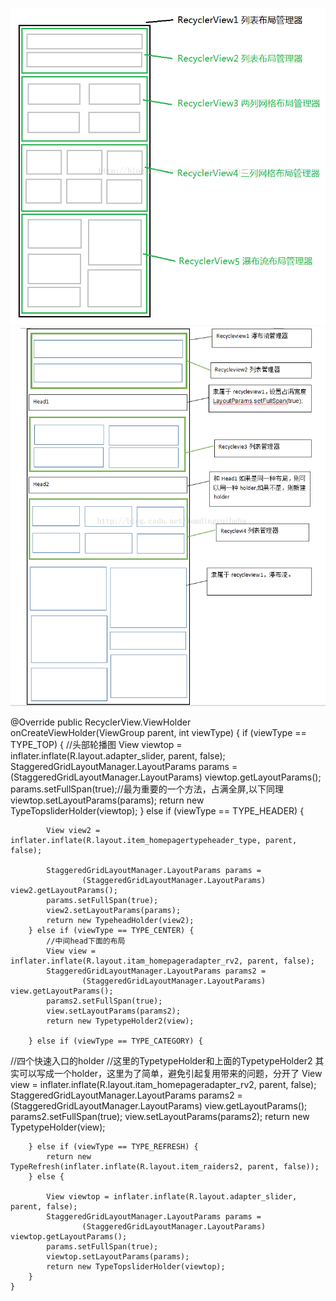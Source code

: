 ![image](https://github.com/ziranzhiqiu/HomeMultiTypeRecycleview/blob/master/MulityRecycleApp/src/main/res/mipmap-xxxhdpi/a201712011045.png)
![image](https://github.com/ziranzhiqiu/HomeMultiTypeRecycleview/blob/master/MulityRecycleApp/src/main/res/mipmap-xxxhdpi/b201712011440.png)

  @Override
    public RecyclerView.ViewHolder onCreateViewHolder(ViewGroup parent, int viewType) {
        if (viewType == TYPE_TOP) {
               //头部轮播图
            View viewtop = inflater.inflate(R.layout.adapter_slider, parent, false);
            StaggeredGridLayoutManager.LayoutParams params =
                    (StaggeredGridLayoutManager.LayoutParams) viewtop.getLayoutParams();
            params.setFullSpan(true);//最为重要的一个方法，占满全屏,以下同理
            viewtop.setLayoutParams(params);
            return new TypeTopsliderHolder(viewtop);
        } else if (viewType == TYPE_HEADER) {

            View view2 = inflater.inflate(R.layout.item_homepagertypeheader_type, parent, false);

            StaggeredGridLayoutManager.LayoutParams params =
                    (StaggeredGridLayoutManager.LayoutParams) view2.getLayoutParams();
            params.setFullSpan(true);
            view2.setLayoutParams(params);
            return new TypeheadHolder(view2);
        } else if (viewType == TYPE_CENTER) {
            //中间head下面的布局
            View view = inflater.inflate(R.layout.itam_homepageradapter_rv2, parent, false);
            StaggeredGridLayoutManager.LayoutParams params2 =
                    (StaggeredGridLayoutManager.LayoutParams) view.getLayoutParams();
            params2.setFullSpan(true);
            view.setLayoutParams(params2);
            return new TypetypeHolder2(view);

        } else if (viewType == TYPE_CATEGORY) {
//四个快速入口的holder
//这里的TypetypeHolder和上面的TypetypeHolder2 其实可以写成一个holder，这里为了简单，避免引起复用带来的问题，分开了
            View view = inflater.inflate(R.layout.itam_homepageradapter_rv2, parent, false);
            StaggeredGridLayoutManager.LayoutParams params2 =
                    (StaggeredGridLayoutManager.LayoutParams) view.getLayoutParams();
            params2.setFullSpan(true);
            view.setLayoutParams(params2);
            return new TypetypeHolder(view);

        } else if (viewType == TYPE_REFRESH) {
            return new TypeRefresh(inflater.inflate(R.layout.item_raiders2, parent, false));
        } else {

            View viewtop = inflater.inflate(R.layout.adapter_slider, parent, false);
            StaggeredGridLayoutManager.LayoutParams params =
                    (StaggeredGridLayoutManager.LayoutParams) viewtop.getLayoutParams();
            params.setFullSpan(true);
            viewtop.setLayoutParams(params);
            return new TypeTopsliderHolder(viewtop);
        }
    }